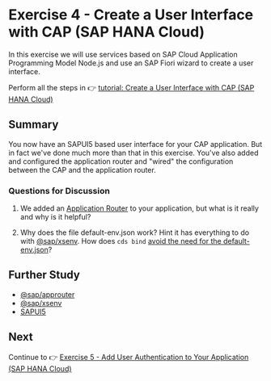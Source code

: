 # Exercise 4 - Create a User Interface with CAP (SAP HANA Cloud)

In this exercise we will use services based on SAP Cloud Application Programming Model Node.js and use an SAP Fiori wizard to create a user interface.

Perform all the steps in 👉 [tutorial: Create a User Interface with CAP (SAP HANA Cloud)](https://developers.sap.com/tutorials/hana-cloud-cap-create-ui.html)

## Summary

You now have an SAPUI5 based user interface for your CAP application. But in fact we've done much more than that in this exercise.  You've also added and configured the application router and "wired" the configuration between the CAP and the application router.

### Questions for Discussion

1. We added an [Application Router](https://www.npmjs.com/package/@sap/approuter) to your application, but what is it really and why is it helpful?

1. Why does the file default-env.json work?  Hint it has everything to do with [@sap/xsenv](https://www.npmjs.com/package/@sap/xsenv). How does `cds bind` [avoid the need for the default-env.json](https://cap.cloud.sap/docs/advanced/hybrid-testing#bind-to-cloud-services)?

## Further Study

* [@sap/approuter](https://www.npmjs.com/package/@sap/approuter)
* [@sap/xsenv](https://www.npmjs.com/package/@sap/xsenv)
* [SAPUI5](https://sapui5.hana.ondemand.com/)

## Next

Continue to 👉 [Exercise 5 - Add User Authentication to Your Application (SAP HANA Cloud)](../ex5/README.md)
